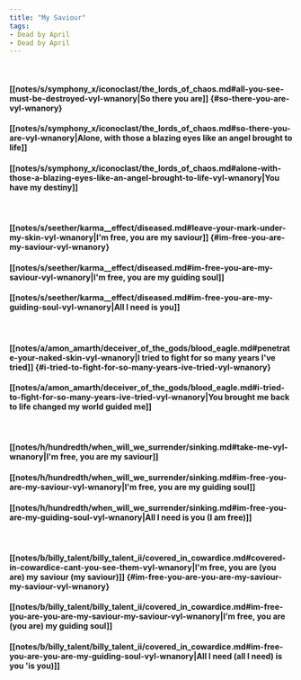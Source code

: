 ```yaml
---
title: "My Saviour"
tags:
- Dead by April
- Dead by April
---
```

&nbsp;
#### [[notes/s/symphony_x/iconoclast/the_lords_of_chaos.md#all-you-see-must-be-destroyed-vyl-wnanory|So there you are]] {#so-there-you-are-vyl-wnanory}
#### [[notes/s/symphony_x/iconoclast/the_lords_of_chaos.md#so-there-you-are-vyl-wnanory|Alone, with those a blazing eyes like an angel brought to life]]
#### [[notes/s/symphony_x/iconoclast/the_lords_of_chaos.md#alone-with-those-a-blazing-eyes-like-an-angel-brought-to-life-vyl-wnanory|You have my destiny]]
&nbsp;
#### [[notes/s/seether/karma__effect/diseased.md#leave-your-mark-under-my-skin-vyl-wnanory|I'm free, you are my saviour]] {#im-free-you-are-my-saviour-vyl-wnanory}
#### [[notes/s/seether/karma__effect/diseased.md#im-free-you-are-my-saviour-vyl-wnanory|I'm free, you are my guiding soul]]
#### [[notes/s/seether/karma__effect/diseased.md#im-free-you-are-my-guiding-soul-vyl-wnanory|All I need is you]]
&nbsp;
#### [[notes/a/amon_amarth/deceiver_of_the_gods/blood_eagle.md#penetrate-your-naked-skin-vyl-wnanory|I tried to fight for so many years I've tried]] {#i-tried-to-fight-for-so-many-years-ive-tried-vyl-wnanory}
#### [[notes/a/amon_amarth/deceiver_of_the_gods/blood_eagle.md#i-tried-to-fight-for-so-many-years-ive-tried-vyl-wnanory|You brought me back to life changed my world guided me]]
&nbsp;
#### [[notes/h/hundredth/when_will_we_surrender/sinking.md#take-me-vyl-wnanory|I'm free, you are my saviour]]
#### [[notes/h/hundredth/when_will_we_surrender/sinking.md#im-free-you-are-my-saviour-vyl-wnanory|I'm free, you are my guiding soul]]
#### [[notes/h/hundredth/when_will_we_surrender/sinking.md#im-free-you-are-my-guiding-soul-vyl-wnanory|All I need is you (I am free)]]
&nbsp;
#### [[notes/b/billy_talent/billy_talent_ii/covered_in_cowardice.md#covered-in-cowardice-cant-you-see-them-vyl-wnanory|I'm free, you are (you are) my saviour (my saviour)]] {#im-free-you-are-you-are-my-saviour-my-saviour-vyl-wnanory}
#### [[notes/b/billy_talent/billy_talent_ii/covered_in_cowardice.md#im-free-you-are-you-are-my-saviour-my-saviour-vyl-wnanory|I'm free, you are (you are) my guiding soul]]
#### [[notes/b/billy_talent/billy_talent_ii/covered_in_cowardice.md#im-free-you-are-you-are-my-guiding-soul-vyl-wnanory|All I need (all I need) is you 'is you)]]
